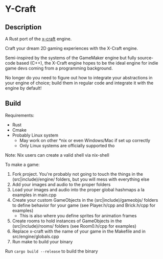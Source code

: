 # Y-Craft

## Description

A Rust port of the [x-craft](https://github.com/blueOkiris/x-craft/) engine.

Craft your dream 2D gaming experiences with the X-Craft engine.

Semi-inspired by the systems of the GameMaker engine but fully source-code based (C++), the X-Craft engine hopes to be the ideal engine for indie game devs coming from a programming background.

No longer do you need to figure out how to integrate your abstractions in your engine of choice; build them in regular code and integrate it with the engine by default!

## Build

Requirements:

- Rust
- Cmake
- Probably Linux system
  + May work on other \*nix or even Windows/Mac if set up correctly
  + Only Linux systems are officially supported tho

Note: Nix users can create a valid shell via nix-shell

To make a game:

1. Fork project. You're probably not going to touch the things in the (src|include)/engine/ folders, but you will mess with everything else
2. Add your images and audio to the proper folders
3. Load your images and audio into the proper global hashmaps a la examples in main.cpp
4. Create your custom GameObjects in the (src|include)/gameobjs/ folders to define behavior for your game (see Player.h/cpp and Brick.h/cpp for examples)
   + This is also where you define sprites for animation frames
5. Create rooms to hold instances of GameObjects in the (src|include)/rooms/ folders (see Room0.h/cpp for examples)
6. Replace x-craft with the name of your game in the Makefile and in src/engine/globals.cpp
7. Run make to build your binary

Run `cargo build --release` to build the binary

